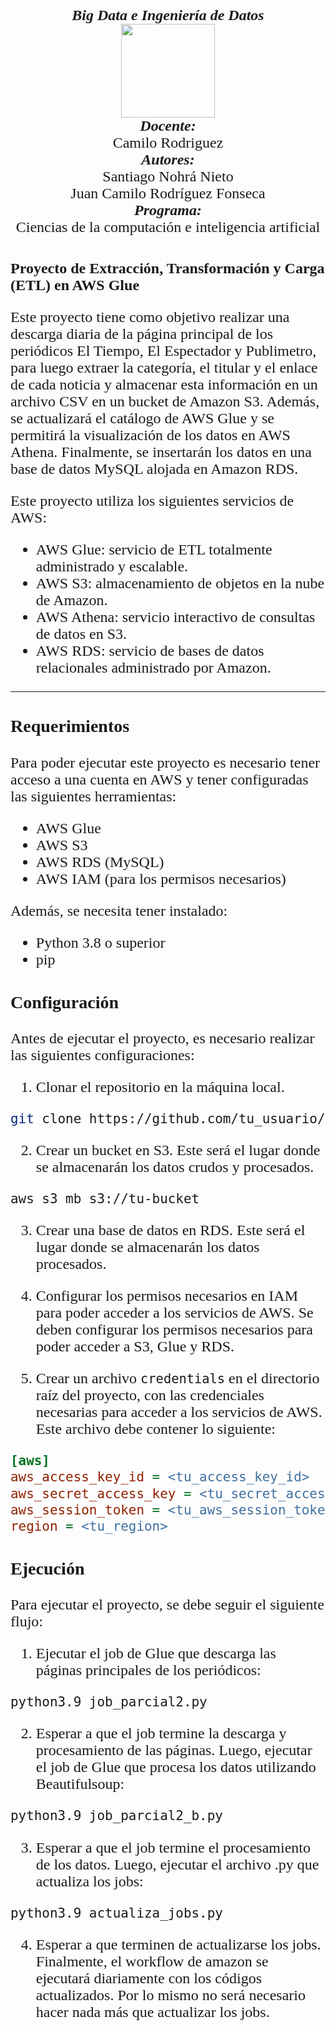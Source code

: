 <p align="center">
<FONT FACE="times new roman" SIZE=5>
<i><b>Big Data e Ingeniería de Datos</b></i>
<br>
<img src="https://res-5.cloudinary.com/crunchbase-production/image/upload/c_lpad,h_256,w_256,f_auto,q_auto:eco/v1455514364/pim02bzqvgz0hibsra41.png"
width="150" height="150">
</img>
<br>
<i><b>Docente:</b></i><br> Camilo Rodriguez
<br>
<i><b>Autores:</b></i>
<br>
Santiago Nohrá Nieto
<br>
Juan Camilo Rodríguez Fonseca
<br>
<i><b>Programa:</b></i>
<br>
Ciencias de la computación e inteligencia artificial
<br>

# Proyecto de Extracción, Transformación y Carga (ETL) en AWS Glue

Este proyecto tiene como objetivo realizar una descarga diaria de la página principal de los periódicos El Tiempo, El Espectador y Publimetro, para luego extraer la categoría, el titular y el enlace de cada noticia y almacenar esta información en un archivo CSV en un bucket de Amazon S3. Además, se actualizará el catálogo de AWS Glue y se permitirá la visualización de los datos en AWS Athena. Finalmente, se insertarán los datos en una base de datos MySQL alojada en Amazon RDS.

Este proyecto utiliza los siguientes servicios de AWS:

- AWS Glue: servicio de ETL totalmente administrado y escalable.
- AWS S3: almacenamiento de objetos en la nube de Amazon.
- AWS Athena: servicio interactivo de consultas de datos en S3.
- AWS RDS: servicio de bases de datos relacionales administrado por Amazon.

---

### Requerimientos

Para poder ejecutar este proyecto es necesario tener acceso a una cuenta en AWS y tener configuradas las siguientes herramientas:

- AWS Glue
- AWS S3
- AWS RDS (MySQL)
- AWS IAM (para los permisos necesarios)

Además, se necesita tener instalado:

- Python 3.8 o superior
- pip

### Configuración

Antes de ejecutar el proyecto, es necesario realizar las siguientes configuraciones:

1. Clonar el repositorio en la máquina local.

```bash
git clone https://github.com/tu_usuario/aws-glue-etl-periódicos.git
```

2. Crear un bucket en S3. Este será el lugar donde se almacenarán los datos crudos y procesados.

```bash
aws s3 mb s3://tu-bucket
```

3. Crear una base de datos en RDS. Este será el lugar donde se almacenarán los datos procesados.

4. Configurar los permisos necesarios en IAM para poder acceder a los servicios de AWS. Se deben configurar los permisos necesarios para poder acceder a S3, Glue y RDS.

5. Crear un archivo `credentials` en el directorio raíz del proyecto, con las credenciales necesarias para acceder a los servicios de AWS. Este archivo debe contener lo siguiente:

```ini
[aws]
aws_access_key_id = <tu_access_key_id>
aws_secret_access_key = <tu_secret_access_key>
aws_session_token = <tu_aws_session_token (Cuenta academy)>
region = <tu_region>
```

### Ejecución

Para ejecutar el proyecto, se debe seguir el siguiente flujo:

1. Ejecutar el job de Glue que descarga las páginas principales de los periódicos:

```bash
python3.9 job_parcial2.py
```

2. Esperar a que el job termine la descarga y procesamiento de las páginas. Luego, ejecutar el job de Glue que procesa los datos utilizando Beautifulsoup:

```bash
python3.9 job_parcial2_b.py
```

3. Esperar a que el job termine el procesamiento de los datos. Luego, ejecutar el archivo .py que actualiza los jobs:

```bash
python3.9 actualiza_jobs.py
```

4. Esperar a que terminen de actualizarse los jobs. Finalmente, el workflow de amazon se ejecutará diariamente con los códigos actualizados. Por lo mismo no será necesario hacer nada más que actualizar los jobs.
